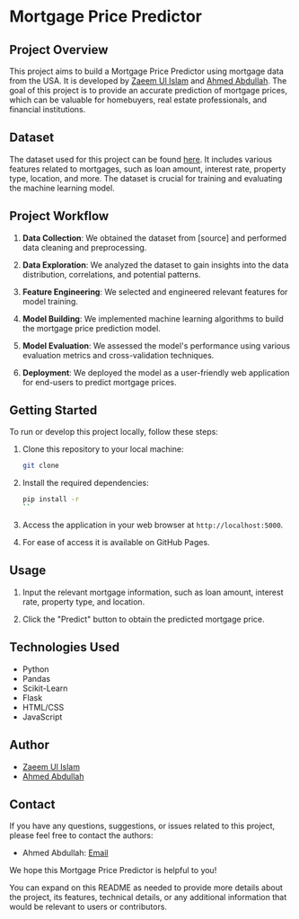 # Mortgage Price Predictor

## Project Overview

This project aims to build a Mortgage Price Predictor using mortgage data from the USA. It is developed by [Zaeem Ul Islam](https://github.com/mightyflavor/) and [Ahmed Abdullah](https://github.com/ahmedembeddedx). The goal of this project is to provide an accurate prediction of mortgage prices, which can be valuable for homebuyers, real estate professionals, and financial institutions.

## Dataset

The dataset used for this project can be found [here](https://kaggle.com/datasets/75cacaff0f013e5f3248d463f42314e767e22d3bb8c9c34a2621cb96b7c82998). It includes various features related to mortgages, such as loan amount, interest rate, property type, location, and more. The dataset is crucial for training and evaluating the machine learning model.

## Project Workflow

1. **Data Collection**: We obtained the dataset from [source] and performed data cleaning and preprocessing.

2. **Data Exploration**: We analyzed the dataset to gain insights into the data distribution, correlations, and potential patterns.

3. **Feature Engineering**: We selected and engineered relevant features for model training.

4. **Model Building**: We implemented machine learning algorithms to build the mortgage price prediction model.

5. **Model Evaluation**: We assessed the model's performance using various evaluation metrics and cross-validation techniques.

6. **Deployment**: We deployed the model as a user-friendly web application for end-users to predict mortgage prices.

## Getting Started

To run or develop this project locally, follow these steps:

1. Clone this repository to your local machine:

   ```bash
   git clone 
   ```

2. Install the required dependencies:

   ```bash
   pip install -r 
   ``

4. Access the application in your web browser at `http://localhost:5000`.
5. For ease of access it is available on GitHub Pages.

## Usage

1. Input the relevant mortgage information, such as loan amount, interest rate, property type, and location.

2. Click the "Predict" button to obtain the predicted mortgage price.

## Technologies Used

- Python
- Pandas
- Scikit-Learn
- Flask
- HTML/CSS
- JavaScript

## Author

- [Zaeem Ul Islam](https://github.com/mightyflavor/)
- [Ahmed Abdullah](https://github.com/ahmedembeddedx)

## Contact

If you have any questions, suggestions, or issues related to this project, please feel free to contact the authors:

- Ahmed Abdullah: [Email](mailto:business.ahmadabdullah@gmail.com)

We hope this Mortgage Price Predictor is helpful to you!

You can expand on this README as needed to provide more details about the project, its features, technical details, or any additional information that would be relevant to users or contributors.
